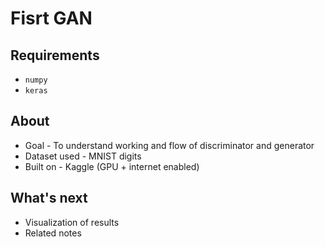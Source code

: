# Fisrt GAN

## Requirements

* `numpy`
* `keras`

## About

* Goal - To understand working and flow of discriminator and generator
* Dataset used - MNIST digits
* Built on - Kaggle (GPU + internet enabled)

## What's next

* Visualization of results
* Related notes